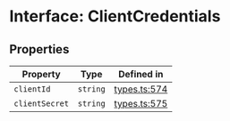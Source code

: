 # Interface: ClientCredentials

## Properties

| Property | Type | Defined in |
| ------ | ------ | ------ |
| `clientId` | `string` | [types.ts:574](https://github.com/monerium/js-monorepo/blob/main/packages/sdk/src/types.ts#L574) |
| `clientSecret` | `string` | [types.ts:575](https://github.com/monerium/js-monorepo/blob/main/packages/sdk/src/types.ts#L575) |
